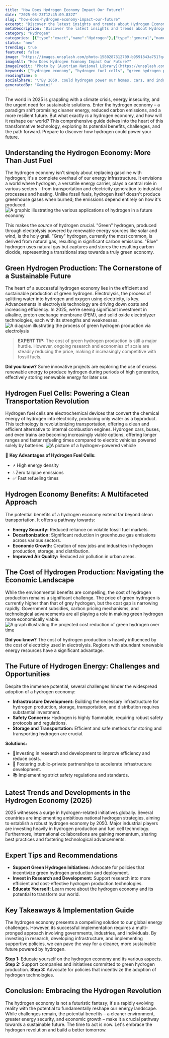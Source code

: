 ```yaml
---
title: "How Does Hydrogen Economy Impact Our Future?"
date: "2025-03-23T12:45:09.832Z"
slug: "how-does-hydrogen-economy-impact-our-future"
excerpt: "Discover the latest insights and trends about Hydrogen Economy. This comprehensive guide covers everything you need to know about Hydrogen Economy in 2025."
metaDescription: "Discover the latest insights and trends about Hydrogen Economy. This comprehensive guide covers everything you need to know about Hydrogen Economy in 2025."
category: "Hydrogen"
categories: [{"type":"exact","name":"Hydrogen"},{"type":"general","name":"Energy"},{"type":"medium","name":"Infrastructure"},{"type":"specific","name":"Fuel Cells"},{"type":"niche","name":"Electrolysis"}]
status: "new"
trending: true
featured: false
image: "https://images.unsplash.com/photo-1580287312709-b9591843a751?q=85&w=1200&fit=max&fm=webp&auto=compress"
imageAlt: "How Does Hydrogen Economy Impact Our Future?"
imageCredit: "Photo by [Austrian National Library](https://unsplash.com/@austriannationallibrary) on Unsplash"
keywords: ["hydrogen economy", "hydrogen fuel cells", "green hydrogen production", "hydrogen energy future", "hydrogen economy benefits", "cost of hydrogen production", "hydrogen car technology", "buy hydrogen fuel cell", "hydrogen economy investment", "future of hydrogen energy"]
readingTime: 6
socialShare: "\"By 2050, could hydrogen power our homes, cars, and industries, effectively replacing fossil fuels? The answer might surprise you.\""
generatedBy: "Gemini"
---
```




The world in 2025 is grappling with a climate crisis, energy insecurity, and the urgent need for sustainable solutions.  Enter the hydrogen economy – a paradigm shift promising cleaner energy, reduced carbon emissions, and a more resilient future. But what exactly *is* a hydrogen economy, and how will it reshape our world? This comprehensive guide delves into the heart of this transformative technology, exploring its potential benefits, challenges, and the path forward.  Prepare to discover how hydrogen could power your future.

## Understanding the Hydrogen Economy: More Than Just Fuel

The hydrogen economy isn't simply about replacing gasoline with hydrogen; it's a complete overhaul of our energy infrastructure.  It envisions a world where hydrogen, a versatile energy carrier, plays a central role in various sectors – from transportation and electricity generation to industrial processes and heating.  Unlike fossil fuels, hydrogen itself doesn't produce greenhouse gases when burned; the emissions depend entirely on how it's produced. ![A graphic illustrating the various applications of hydrogen in a future economy](https://images.unsplash.com/photo-1580287312709-b9591843a751?q=85&w=1200&fit=max&fm=webp&auto=compress)

This makes the *source* of hydrogen crucial.  "Green" hydrogen, produced through electrolysis powered by renewable energy sources like solar and wind, is the holy grail.  "Grey" hydrogen, currently the most common, is derived from natural gas, resulting in significant carbon emissions.  "Blue" hydrogen uses natural gas but captures and stores the resulting carbon dioxide, representing a transitional step towards a truly green economy.

## Green Hydrogen Production: The Cornerstone of a Sustainable Future

The heart of a successful hydrogen economy lies in the efficient and sustainable production of green hydrogen.  Electrolysis, the process of splitting water into hydrogen and oxygen using electricity, is key.  Advancements in electrolysis technology are driving down costs and increasing efficiency.  In 2025, we’re seeing significant investment in alkaline, proton exchange membrane (PEM), and solid oxide electrolyzer technologies, each with its strengths and weaknesses. ![A diagram illustrating the process of green hydrogen production via electrolysis](https://images.unsplash.com/photo-1604594849809-dfedbc827105?q=85&w=1200&fit=max&fm=webp&auto=compress)

> **EXPERT TIP:**  The cost of green hydrogen production is still a major hurdle.  However, ongoing research and economies of scale are steadily reducing the price, making it increasingly competitive with fossil fuels.

**Did you know?**  Some innovative projects are exploring the use of excess renewable energy to produce hydrogen during periods of high generation, effectively storing renewable energy for later use.

## Hydrogen Fuel Cells: Powering a Clean Transportation Revolution

Hydrogen fuel cells are electrochemical devices that convert the chemical energy of hydrogen into electricity, producing only water as a byproduct.  This technology is revolutionizing transportation, offering a clean and efficient alternative to internal combustion engines.  Hydrogen cars, buses, and even trains are becoming increasingly viable options, offering longer ranges and faster refueling times compared to electric vehicles powered solely by batteries. ![A picture of a hydrogen-powered vehicle](https://images.unsplash.com/photo-1616259833980-afea7be4732f?q=85&w=1200&fit=max&fm=webp&auto=compress)

🔑 **Key Advantages of Hydrogen Fuel Cells:**
* ⚡ High energy density
* 💧 Zero tailpipe emissions
* ✅ Fast refueling times

## Hydrogen Economy Benefits: A Multifaceted Approach

The potential benefits of a hydrogen economy extend far beyond clean transportation.  It offers a pathway towards:

* **Energy Security:** Reduced reliance on volatile fossil fuel markets.
* **Decarbonization:** Significant reduction in greenhouse gas emissions across various sectors.
* **Economic Growth:** Creation of new jobs and industries in hydrogen production, storage, and distribution.
* **Improved Air Quality:** Reduced air pollution in urban areas.

## The Cost of Hydrogen Production: Navigating the Economic Landscape

While the environmental benefits are compelling, the cost of hydrogen production remains a significant challenge.  The price of green hydrogen is currently higher than that of grey hydrogen, but the cost gap is narrowing rapidly.  Government subsidies, carbon pricing mechanisms, and technological advancements are all playing a role in making green hydrogen more economically viable.  ![A graph illustrating the projected cost reduction of green hydrogen over time](https://images.unsplash.com/photo-1580287410081-a65c87743dd1?q=85&w=1200&fit=max&fm=webp&auto=compress)

**Did you know?**  The cost of hydrogen production is heavily influenced by the cost of electricity used in electrolysis.  Regions with abundant renewable energy resources have a significant advantage.

## The Future of Hydrogen Energy: Challenges and Opportunities

Despite the immense potential, several challenges hinder the widespread adoption of a hydrogen economy:

* **Infrastructure Development:** Building the necessary infrastructure for hydrogen production, storage, transportation, and distribution requires substantial investment.
* **Safety Concerns:**  Hydrogen is highly flammable, requiring robust safety protocols and regulations.
* **Storage and Transportation:** Efficient and safe methods for storing and transporting hydrogen are crucial.

**Solutions:**

* 🚦Investing in research and development to improve efficiency and reduce costs.
* 🤝 Fostering public-private partnerships to accelerate infrastructure development.
* 📚 Implementing strict safety regulations and standards.

## Latest Trends and Developments in the Hydrogen Economy (2025)

2025 witnesses a surge in hydrogen-related initiatives globally.  Several countries are implementing ambitious national hydrogen strategies, aiming to establish a robust hydrogen economy by 2050.  Major industrial players are investing heavily in hydrogen production and fuel cell technology.  Furthermore, international collaborations are gaining momentum, sharing best practices and fostering technological advancements.

## Expert Tips and Recommendations

* **Support Green Hydrogen Initiatives:** Advocate for policies that incentivize green hydrogen production and deployment.
* **Invest in Research and Development:** Support research into more efficient and cost-effective hydrogen production technologies.
* **Educate Yourself:**  Learn more about the hydrogen economy and its potential to transform our world.

## Key Takeaways & Implementation Guide

The hydrogen economy presents a compelling solution to our global energy challenges.  However, its successful implementation requires a multi-pronged approach involving governments, industries, and individuals.  By investing in research, developing infrastructure, and implementing supportive policies, we can pave the way for a cleaner, more sustainable future powered by hydrogen.

**Step 1:**  Educate yourself on the hydrogen economy and its various aspects.
**Step 2:**  Support companies and initiatives committed to green hydrogen production.
**Step 3:**  Advocate for policies that incentivize the adoption of hydrogen technologies.

## Conclusion: Embracing the Hydrogen Revolution

The hydrogen economy is not a futuristic fantasy; it's a rapidly evolving reality with the potential to fundamentally reshape our energy landscape. While challenges remain, the potential benefits – a cleaner environment, greater energy security, and economic growth – make it a crucial pathway towards a sustainable future.  The time to act is now. Let's embrace the hydrogen revolution and build a better tomorrow.

